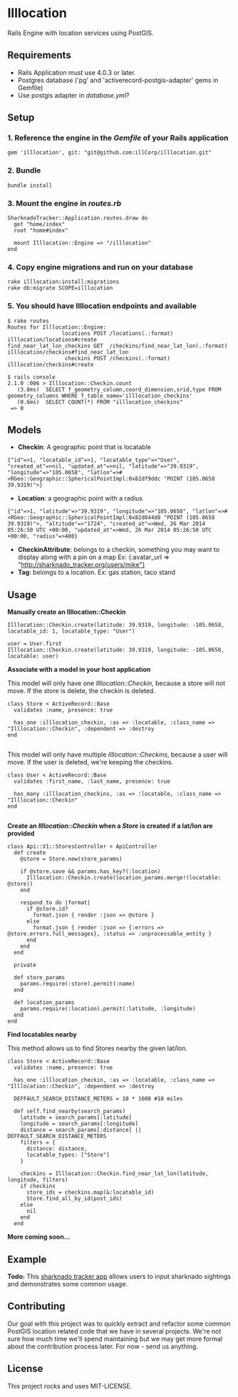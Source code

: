 # Illlocation
Rails Engine with location services using PostGIS.

## Requirements
* Rails Application must use 4.0.3 or later.
* Postgres database ('pg' and 'activerecord-postgis-adapter' gems in Gemfile)
* Use postgis adapter in *database.yml*?

## Setup
### 1. Reference the engine in the *Gemfile* of your Rails application
````
gem 'illlocation', git: "git@github.com:illCorp/illlocation.git"
````

### 2. Bundle
````
bundle install
````

### 3. Mount the engine in *routes.rb*
````
SharknadoTracker::Application.routes.draw do
  get "home/index"
  root "home#index"
  
  mount Illlocation::Engine => "/illlocation"
end
````

### 4.  Copy engine migrations and run on your database
````
rake illlocation:install:migrations
rake db:migrate SCOPE=illlocation
````

### 5.  You should have Illlocation endpoints and available
````
$ rake routes
Routes for Illlocation::Engine:
                 locations POST /locations(.:format)                  illlocation/locations#create
find_near_lat_lon_checkins GET  /checkins/find_near_lat_lon(.:format) illlocation/checkins#find_near_lat_lon
                  checkins POST /checkins(.:format)                   illlocation/checkins#create

$ rails console
2.1.0 :006 > Illlocation::Checkin.count
   (3.8ms)  SELECT f_geometry_column,coord_dimension,srid,type FROM geometry_columns WHERE f_table_name='illlocation_checkins'
   (0.6ms)  SELECT COUNT(*) FROM "illlocation_checkins"
 => 0
````

## Models
* **Checkin**: A geographic point that is locatable
````
{"id"=>1, "locatable_id"=>1, "locatable_type"=>"User", "created_at"=>nil, "updated_at"=>nil, "latitude"=>"39.9319", "longitude"=>"105.0658", "latlon"=>#<RGeo::Geographic::SphericalPointImpl:0x82df9ddc "POINT (105.0658 39.9319)">}
````
* **Location**: a geographic point with a radius
````
{"id"=>1, "latitude"=>"39.9319", "longitude"=>"105.0658", "latlon"=>#<RGeo::Geographic::SphericalPointImpl:0x82d844d8 "POINT (105.0658 39.9319)">, "altitude"=>"1724", "created_at"=>Wed, 26 Mar 2014 05:26:50 UTC +00:00, "updated_at"=>Wed, 26 Mar 2014 05:26:50 UTC +00:00, "radius"=>400}
````
* **CheckinAttribute**: belongs to a checkin, something you may want to display along with a pin on a map Ex: {:avatar_url => "http://sharknado_tracker.org/users/mike"}
* **Tag**: belongs to a location. Ex: gas station, taco stand 

## Usage
**Manually create an Illlocation::Checkin** 

````
Illlocation::Checkin.create(latitude: 39.9319, longitude: -105.0658, locatable_id: 1, locatable_type: "User")
````
````
user = User.first
Illlocation::Checkin.create(latitude: 39.9319, longitude: -105.0658, locatable: user)
````

**Associate with a model in your host application**

This model will only have one *Illlocation::Checkin*, because a store will not move.  If the store is delete, the checkin is deleted.

````
class Store < ActiveRecord::Base
  validates :name, presence: true
  
  has_one :illlocation_checkin, :as => :locatable, :class_name => "Illlocation::Checkin", :dependent => :destroy
end
  
````

This model will only have multiple *Illlocation::Checkins*, because a user will move.  If the user is deleted, we're keeping the checkins.

````
class User < ActiveRecord::Base
  validates :first_name, :last_name, presence: true
  
  has_many :illlocation_checkins, :as => :locatable, :class_name => "Illlocation::Checkin"
end
  
````

**Create an *Illlocation::Checkin* when a *Store* is created if a lat/lon are provided**

````
class Api::V1::StoresController < ApiController
  def create
    @store = Store.new(store_params)
    
    if @store.save && params.has_key?(:location)
      Illlocation::Checkin.create(location_params.merge!(locatable: @store))
    end
    
    respond_to do |format|
      if @store.id?
        format.json { render :json => @store }
      else
        format.json { render :json => {:errors => @store.errors.full_messages}, :status => :unprocessable_entity }
      end
    end
  end
  
  private
  
  def store_params
    params.require(:store).permit(:name)
  end
  
  def location_params
    params.require(:location).permit(:latitude, :longitude)
  end
end
````

**Find locatables nearby**

This method allows us to find Stores nearby the given lat/lon.

````
class Store < ActiveRecord::Base
  validates :name, presence: true
  
  has_one :illlocation_checkin, :as => :locatable, :class_name => "Illlocation::Checkin", :dependent => :destroy
  
  DEFFAULT_SEARCH_DISTANCE_METERS = 10 * 1600 #10 miles
  
  def self.find_nearby(search_params)
    latitude = search_params[:latitude]
    longitude = search_params[:longitude]
    distance = search_params[:distance] || DEFFAULT_SEARCH_DISTANCE_METERS
    filters = {
      distance: distance,
      locatable_types: ["Store"]
    }
    
    checkins = Illlocation::Checkin.find_near_lat_lon(latitude, longitude, filters)
    if checkins
      store_ids = checkins.map(&:locatable_id)
      Store.find_all_by_id(post_ids)
    else
      nil
    end
  end
````

**More coming soon...**

## Example
**Todo:** This [sharknado tracker app](https://github.com/illCorp/sharknado_tracker) allows users to input sharknado sightings and demonstrates some common usage.

## Contributing
Our goal with this project was to quickly extract and refactor some common PostGIS location related code that we have in several projects.  We're not sure how much time we'll spend maintaining but we may get more formal about the contribution process later.  For now - send us anything.
	
## License
This project rocks and uses MIT-LICENSE.
